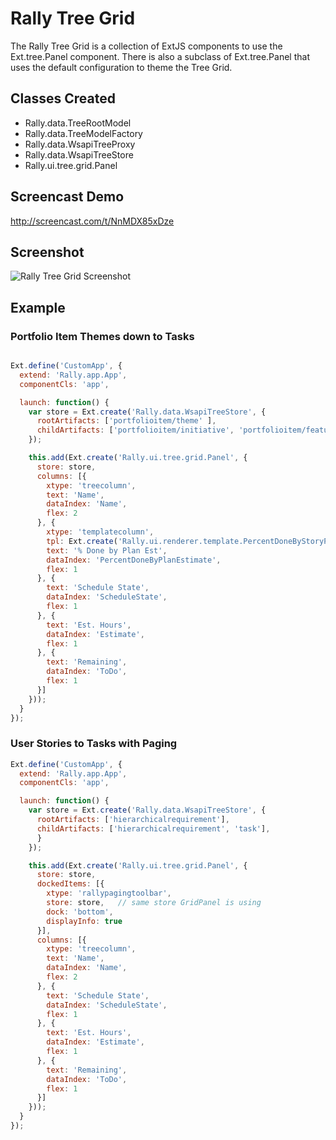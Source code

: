 Rally Tree Grid
===============

The Rally Tree Grid is a collection of ExtJS components to use the
Ext.tree.Panel component.  There is also a subclass of Ext.tree.Panel
that uses the default configuration to theme the Tree Grid.

Classes Created
---------------

* Rally.data.TreeRootModel
* Rally.data.TreeModelFactory
* Rally.data.WsapiTreeProxy
* Rally.data.WsapiTreeStore
* Rally.ui.tree.grid.Panel

Screencast Demo
---------------

http://screencast.com/t/NnMDX85xDze

Screenshot
----------

![Rally Tree Grid Screenshot](https://raw.github.com/Echo3ToEcho7/RallyTreeGrid/master/deploy/RallyTreeGrid.png)

Example
-------

### Portfolio Item Themes down to Tasks

```javascript

Ext.define('CustomApp', {
  extend: 'Rally.app.App',
  componentCls: 'app',

  launch: function() {
    var store = Ext.create('Rally.data.WsapiTreeStore', {
      rootArtifacts: ['portfolioitem/theme' ],
      childArtifacts: ['portfolioitem/initiative', 'portfolioitem/feature', 'hierarchicalrequirement', 'task'],
    });

    this.add(Ext.create('Rally.ui.tree.grid.Panel', {
      store: store,
      columns: [{
        xtype: 'treecolumn',
        text: 'Name',
        dataIndex: 'Name',
        flex: 2
      }, {
        xtype: 'templatecolumn',
        tpl: Ext.create('Rally.ui.renderer.template.PercentDoneByStoryPlanEstimateTemplate2'),
        text: '% Done by Plan Est',
        dataIndex: 'PercentDoneByPlanEstimate',
        flex: 1
      }, {
        text: 'Schedule State',
        dataIndex: 'ScheduleState',
        flex: 1
      }, {
        text: 'Est. Hours',
        dataIndex: 'Estimate',
        flex: 1
      }, {
        text: 'Remaining',
        dataIndex: 'ToDo',
        flex: 1
      }]
    }));
  }
});
```

### User Stories to Tasks with Paging
```javascript
Ext.define('CustomApp', {
  extend: 'Rally.app.App',
  componentCls: 'app',

  launch: function() {
    var store = Ext.create('Rally.data.WsapiTreeStore', {
      rootArtifacts: ['hierarchicalrequirement'],
      childArtifacts: ['hierarchicalrequirement', 'task'],
      }
    });

    this.add(Ext.create('Rally.ui.tree.grid.Panel', {
      store: store,
      dockedItems: [{
        xtype: 'rallypagingtoolbar',
        store: store,   // same store GridPanel is using
        dock: 'bottom',
        displayInfo: true
      }],
      columns: [{
        xtype: 'treecolumn',
        text: 'Name',
        dataIndex: 'Name',
        flex: 2
      }, {
        text: 'Schedule State',
        dataIndex: 'ScheduleState',
        flex: 1
      }, {
        text: 'Est. Hours',
        dataIndex: 'Estimate',
        flex: 1
      }, {
        text: 'Remaining',
        dataIndex: 'ToDo',
        flex: 1
      }]
    }));
  }
});
```
